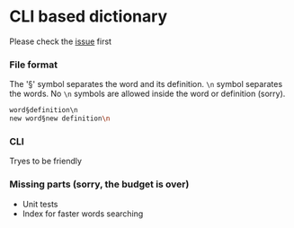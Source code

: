 # CLI based dictionary

Please check the [issue](https://github.com/DyckGerman/c-dictionary/issues/1) first 

### File format
The '§' symbol separates the word and its definition. `\n` symbol separates the words. No `\n` symbols are allowed inside the word or definition (sorry).
```sh
word§definition\n
new word§new definition\n
```

### CLI
Tryes to be friendly

### Missing parts (sorry, the budget is over)
 - Unit tests
 - Index for faster words searching
